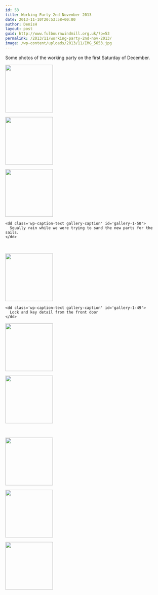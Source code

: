 ```yaml
---
id: 53
title: Working Party 2nd November 2013
date: 2013-11-10T20:53:58+00:00
author: DenisH
layout: post
guid: http://www.fulbournwindmill.org.uk/?p=53
permalink: /2013/11/working-party-2nd-nov-2013/
image: /wp-content/uploads/2013/11/IMG_5653.jpg
---
```

Some photos of the working party on the first Saturday of December.
<!--break-->
<div id='gallery-1' class='gallery galleryid-53 gallery-columns-3 gallery-size-thumbnail'>
  <dl class='gallery-item'>
    <dt class='gallery-icon landscape'>
      <a href='http://www.fulbournwindmill.org.uk/img_0862/'><img width="150" height="150" src="http://www.fulbournwindmill.org.uk/wp-content/uploads/2013/11/IMG_0862-150x150.jpg" class="attachment-thumbnail size-thumbnail" alt="" /></a>
    </dt>
  </dl>
  
  <dl class='gallery-item'>
    <dt class='gallery-icon landscape'>
      <a href='http://www.fulbournwindmill.org.uk/img_0861/'><img width="150" height="150" src="http://www.fulbournwindmill.org.uk/wp-content/uploads/2013/11/IMG_0861-150x150.jpg" class="attachment-thumbnail size-thumbnail" alt="" /></a>
    </dt>
  </dl>
  
  <dl class='gallery-item'>
    <dt class='gallery-icon portrait'>
      <a href='http://www.fulbournwindmill.org.uk/img_0857/'><img width="150" height="150" src="http://www.fulbournwindmill.org.uk/wp-content/uploads/2013/11/IMG_0857-150x150.jpg" class="attachment-thumbnail size-thumbnail" alt="" aria-describedby="gallery-1-50" /></a>
    </dt>
    
    <dd class='wp-caption-text gallery-caption' id='gallery-1-50'>
      Squally rain while we were trying to sand the new parts for the sails.
    </dd>
  </dl>
  
  <br style="clear: both" />
  
  <dl class='gallery-item'>
    <dt class='gallery-icon portrait'>
      <a href='http://www.fulbournwindmill.org.uk/img_0855/'><img width="150" height="150" src="http://www.fulbournwindmill.org.uk/wp-content/uploads/2013/11/IMG_0855-150x150.jpg" class="attachment-thumbnail size-thumbnail" alt="" aria-describedby="gallery-1-49" /></a>
    </dt>
    
    <dd class='wp-caption-text gallery-caption' id='gallery-1-49'>
      Lock and key detail from the front door
    </dd>
  </dl>
  
  <dl class='gallery-item'>
    <dt class='gallery-icon portrait'>
      <a href='http://www.fulbournwindmill.org.uk/img_0852/'><img width="150" height="150" src="http://www.fulbournwindmill.org.uk/wp-content/uploads/2013/11/IMG_0852-150x150.jpg" class="attachment-thumbnail size-thumbnail" alt="" /></a>
    </dt>
  </dl>
  
  <dl class='gallery-item'>
    <dt class='gallery-icon landscape'>
      <a href='http://www.fulbournwindmill.org.uk/img_5669/'><img width="150" height="150" src="http://www.fulbournwindmill.org.uk/wp-content/uploads/2013/11/IMG_5669-150x150.jpg" class="attachment-thumbnail size-thumbnail" alt="" /></a>
    </dt>
  </dl>
  
  <br style="clear: both" />
  
  <dl class='gallery-item'>
    <dt class='gallery-icon landscape'>
      <a href='http://www.fulbournwindmill.org.uk/img_5664/'><img width="150" height="150" src="http://www.fulbournwindmill.org.uk/wp-content/uploads/2013/11/IMG_5664-150x150.jpg" class="attachment-thumbnail size-thumbnail" alt="" /></a>
    </dt>
  </dl>
  
  <dl class='gallery-item'>
    <dt class='gallery-icon portrait'>
      <a href='http://www.fulbournwindmill.org.uk/img_5654/'><img width="150" height="150" src="http://www.fulbournwindmill.org.uk/wp-content/uploads/2013/11/IMG_5654-150x150.jpg" class="attachment-thumbnail size-thumbnail" alt="" /></a>
    </dt>
  </dl>
  
  <dl class='gallery-item'>
    <dt class='gallery-icon landscape'>
      <a href='http://www.fulbournwindmill.org.uk/img_5653/'><img width="150" height="150" src="http://www.fulbournwindmill.org.uk/wp-content/uploads/2013/11/IMG_5653-150x150.jpg" class="attachment-thumbnail size-thumbnail" alt="" /></a>
    </dt>
  </dl>
  
  <br style="clear: both" />
</div>

&nbsp;
